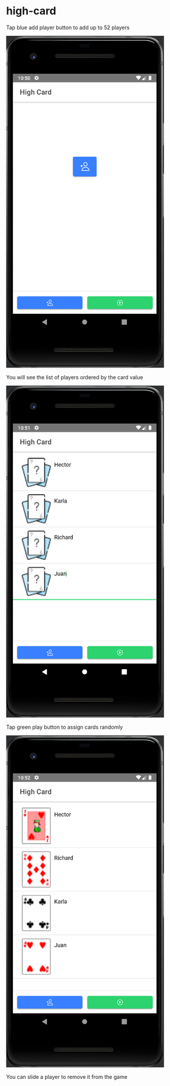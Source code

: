 # high-card

Tap blue add player button to add up to 52 players

![alt text](https://github.com/darthleonard/high-card/blob/master/screenshots/01.png)

You will see the list of players ordered by the card value

![alt text](https://github.com/darthleonard/high-card/blob/master/screenshots/02.png)

Tap green play button to assign cards randomly

![alt text](https://github.com/darthleonard/high-card/blob/master/screenshots/03.png)

You can slide a player to remove it from the game
